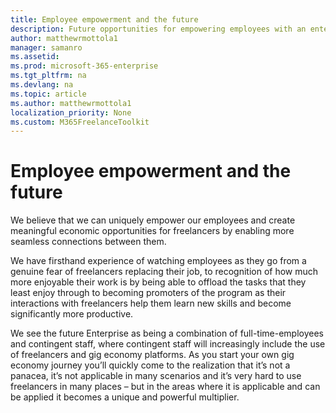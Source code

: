 ```yaml
---
title: Employee empowerment and the future 
description: Future opportunities for empowering employees with an enterprise freelance program 
author: matthewrmottola1
manager: samanro
ms.assetid: 
ms.prod: microsoft-365-enterprise
ms.tgt_pltfrm: na
ms.devlang: na
ms.topic: article
ms.author: matthewrmottola1
localization_priority: None 
ms.custom: M365FreelanceToolkit
---
```

Employee empowerment and the future
===================================

We believe that we can uniquely empower our employees and create meaningful
economic opportunities for freelancers by enabling more seamless connections
between them.

We have firsthand experience of watching employees as they go from a genuine
fear of freelancers replacing their job, to recognition of how much more
enjoyable their work is by being able to offload the tasks that they least enjoy
through to becoming promoters of the program as their interactions with
freelancers help them learn new skills and become significantly more productive.

We see the future Enterprise as being a combination of full-time-employees and
contingent staff, where contingent staff will increasingly include the use of
freelancers and gig economy platforms. As you start your own gig economy journey
you’ll quickly come to the realization that it’s not a panacea, it’s not
applicable in many scenarios and it’s very hard to use freelancers in many
places – but in the areas where it is applicable and can be applied it becomes a
unique and powerful multiplier.
